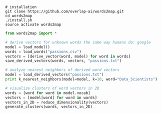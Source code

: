<p style="text-align: center;"><span style="font-family:georgia,serif"><img alt="" src="https://raw.githubusercontent.com/overlap-ai/words2map/master/visualizations/architecture.png" /></span></p>

```shell
# installation
git clone https://github.com/overlap-ai/words2map.git
cd words2map
./install.sh
source activate words2map
```

```python
from words2map import *

# derive vectors for unknown words the same way humans do: google
model = load_model()
words = load_words("passions.csv")
vectors = [derive_vector(word, model) for word in words]
save_derived_vectors(words, vectors, "passions.txt")

# analyze nearest neighbors of derived word vectors 
model = load_derived_vectors("passions.txt")
print k_nearest_neighbors(model=model, k=10, word="Data_Scientists")

# visualize clusters of word vectors in 2D
words = [word for word in model.vocab]
vectors = [model[word] for word in words]
vectors_in_2D = reduce_dimensionality(vectors)
generate_clusters(words, vectors_in_2D)
```
<p style="text-align: center;"><span style="font-family:georgia,serif"><img alt="" src="https://raw.githubusercontent.com/overlap-ai/words2map/master/visualizations/tech.png" /></span></p>
